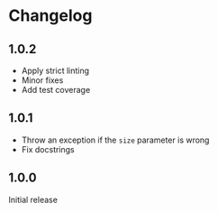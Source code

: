 # Changelog

## 1.0.2

- Apply strict linting
- Minor fixes
- Add test coverage

## 1.0.1

- Throw an exception if the `size` parameter is wrong
- Fix docstrings

## 1.0.0

Initial release